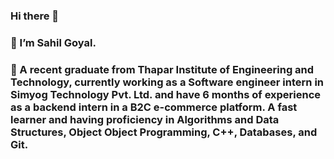 ### Hi there 👋
### 🔭 I’m Sahil Goyal.
### 🔭 A recent graduate from Thapar Institute of Engineering and Technology, currently working as a Software engineer intern in Simyog Technology Pvt. Ltd. and have 6 months of experience as a backend intern in a B2C e-commerce platform. A fast learner and having proficiency in Algorithms and Data Structures, Object Object Programming, C++, Databases, and Git.
<!--
**sahil4129/sahil4129** is a ✨ _special_ ✨ repository because its `README.md` (this file) appears on your GitHub profile.

Here are some ideas to get you started:

- 🔭 I’m currently working on 
- 🌱 I’m currently learning ...
- 👯 I’m looking to collaborate on ...
- 🤔 I’m looking for help with ...
- 💬 Ask me about ...
- 📫 How to reach me: ...
- 😄 Pronouns: ...
- ⚡ Fun fact: ...
-->
